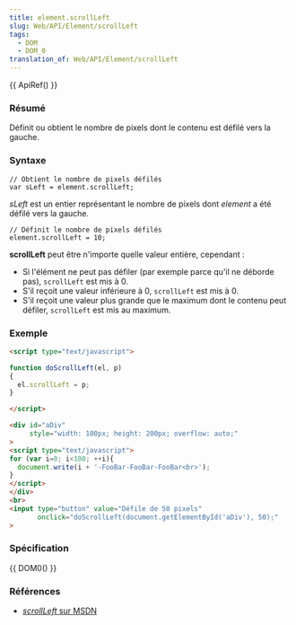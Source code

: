 ```yaml
---
title: element.scrollLeft
slug: Web/API/Element/scrollLeft
tags:
  - DOM
  - DOM_0
translation_of: Web/API/Element/scrollLeft
---
```

{{ ApiRef() }}

### Résumé

Définit ou obtient le nombre de pixels dont le contenu est défilé vers la gauche.

### Syntaxe

    // Obtient le nombre de pixels défilés
    var sLeft = element.scrollLeft;

_sLeft_ est un entier représentant le nombre de pixels dont _element_ a été défilé vers la gauche.

    // Définit le nombre de pixels défilés
    element.scrollLeft = 10;

**scrollLeft** peut être n'importe quelle valeur entière, cependant :

- Si l'élément ne peut pas défiler (par exemple parce qu'il ne déborde pas), `scrollLeft` est mis à 0.
- S'il reçoit une valeur inférieure à 0, `scrollLeft` est mis à 0.
- S'il reçoit une valeur plus grande que le maximum dont le contenu peut défiler, `scrollLeft` est mis au maximum.

### Exemple

```html
<script type="text/javascript">

function doScrollLeft(el, p)
{
  el.scrollLeft = p;
}

</script>

<div id="aDiv"
     style="width: 100px; height: 200px; overflow: auto;"
>
<script type="text/javascript">
for (var i=0; i<100; ++i){
  document.write(i + '-FooBar-FooBar-FooBar<br>');
}
</script>
</div>
<br>
<input type="button" value="Défile de 50 pixels"
       onclick="doScrollLeft(document.getElementById('aDiv'), 50);"
>
```

### Spécification

{{ DOM0() }}

### Références

- [_scrollLeft_ sur MSDN](http://msdn.microsoft.com/workshop/author/dhtml/reference/properties/scrollleft.asp)
